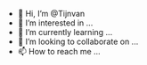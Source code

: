 - 👋 Hi, I’m @Tijnvan
- 👀 I’m interested in ...
- 🌱 I’m currently learning ...
- 💞️ I’m looking to collaborate on ...
- 📫 How to reach me ...

<!---
Tijnvan/Tijnvan is a ✨ special ✨ repository because its `README.md` (this file) appears on your GitHub profile.
You can click the Preview link to take a look at your changes.
--->
